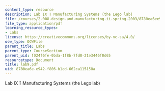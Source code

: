```yaml
---
content_type: resource
description: Lab IX ? Manufacturing Systems (the Lego lab)
file: /courses/2-008-design-and-manufacturing-ii-spring-2003/8780ea6ee942f806b1cd662ca115158a_lab9.pdf
file_type: application/pdf
learning_resource_types:
- Labs
license: https://creativecommons.org/licenses/by-nc-sa/4.0/
ocw_type: OCWFile
parent_title: Labs
parent_type: CourseSection
parent_uid: f024f6fe-0bda-1f8b-7fd8-21e3446f0d65
resourcetype: Document
title: lab9.pdf
uid: 8780ea6e-e942-f806-b1cd-662ca115158a
---
```

Lab IX ? Manufacturing Systems (the Lego lab)